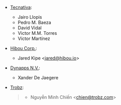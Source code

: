 - [Tecnativa](https://www.tecnativa.com):

  - Jairo Llopis
  - Pedro M. Baeza
  - David Vidal
  - Victor M.M. Torres
  - Víctor Martínez

- [Hibou Corp.](https://hibou.io):

  - Jared Kipe \<<jared@hibou.io>\>

- [Dynapps N.V.](https://www.dynapps.be):

  - Xander De Jaegere

- [Trobz](https://trobz.com):

  > - Nguyễn Minh Chiến \<<chien@trobz.com>\>
